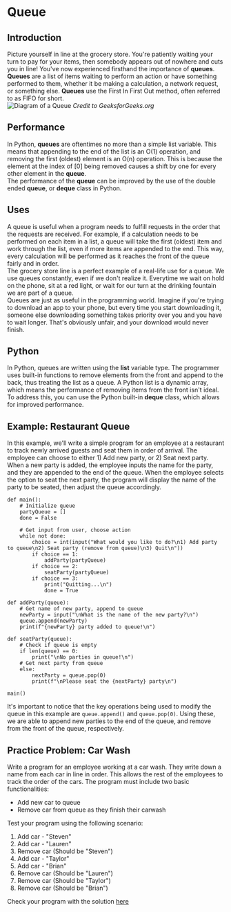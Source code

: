 # Queue
## Introduction
Picture yourself in line at the grocery store. You're patiently waiting your turn to pay for your items, then somebody appears out of nowhere and cuts you in line! You've now experienced firsthand the importance of **queues**.<br>
**Queues** are a list of items waiting to perform an action or have something performed to them, whether it be making a calculation, a network request, or something else. **Queues** use the First In First Out method, often referred to as FIFO for short.<br>
![Diagram of a Queue](https://media.geeksforgeeks.org/wp-content/uploads/20220816162225/Queue.png)
*Credit to GeeksforGeeks.org*

## Performance
In Python, **queues** are oftentimes no more than a simple list variable. This means that appending to the end of the list is an O(1) operation, and removing the first (oldest) element is an O(n) operation. This is because the element at the index of [0] being removed causes a shift by one for every other element in the **queue**.<br>
The performance of the **queue** can be improved by the use of the double ended **queue**, or **deque** class in Python.

## Uses
A queue is useful when a program needs to fulfill requests in the order that the requests are received. For example, if a calculation needs to be performed on each item in a list, a queue will take the first (oldest) item and work through the list, even if more items are appended to the end. This way, every calculation will be performed as it reaches the front of the queue fairly and in order.<br>
The grocery store line is a perfect example of a real-life use for a queue. We use queues constantly, even if we don't realize it. Everytime we wait on hold on the phone, sit at a red light, or wait for our turn at the drinking fountain we are part of a queue.<br>
Queues are just as useful in the programming world. Imagine if you're trying to download an app to your phone, but every time you start downloading it, someone else downloading something takes priority over you and you have to wait longer. That's obviously unfair, and your download would never finish.

## Python
In Python, queues are written using the **list** variable type. The programmer uses built-in functions to remove elements from the front and append to the back, thus treating the list as a queue. A Python list is a dynamic array, which means the performance of removing items from the front isn't ideal. To address this, you can use the Python built-in **deque** class, which allows for improved performance.

## Example: Restaurant Queue
In this example, we'll write a simple program for an employee at a restaurant to track newly arrived guests and seat them in order of arrival. The employee can choose to either 1) Add new party, or 2) Seat next party.<br>
When a new party is added, the employee inputs the name for the party, and they are appended to the end of the queue. When the employee selects the option to seat the next party, the program will display the name of the party to be seated, then adjust the queue accordingly.
```
def main():
    # Initialize queue
    partyQueue = []
    done = False

    # Get input from user, choose action
    while not done:
        choice = int(input("What would you like to do?\n1) Add party to queue\n2) Seat party (remove from queue)\n3) Quit\n"))
        if choice == 1:
            addParty(partyQueue)
        if choice == 2:
            seatParty(partyQueue)
        if choice == 3:
            print("Quitting...\n")
            done = True

def addParty(queue):
    # Get name of new party, append to queue
    newParty = input("\nWhat is the name of the new party?\n")
    queue.append(newParty)
    print(f"{newParty} party added to queue!\n")

def seatParty(queue):
    # Check if queue is empty
    if len(queue) == 0:
        print("\nNo parties in queue!\n")
    # Get next party from queue
    else:
        nextParty = queue.pop(0)
        print(f"\nPlease seat the {nextParty} party\n")

main()
```
It's important to notice that the key operations being used to modify the queue in this example are `queue.append()` and `queue.pop(0)`. Using these, we are able to append new parties to the end of the queue, and remove from the front of the queue, respectively.

## Practice Problem: Car Wash
Write a program for an employee working at a car wash. They write down a name from each car in line in order. This allows the rest of the employees to track the order of the cars. The program must include two basic functionalities: 
- Add new car to queue
- Remove car from queue as they finish their carwash

Test your program using the following scenario:
1. Add car - "Steven"
2. Add car - "Lauren"
3. Remove car (Should be "Steven")
4. Add car - "Taylor"
5. Add car - "Brian"
6. Remove car (Should be "Lauren")
7. Remove car (Should be "Taylor")
8. Remove car (Should be "Brian")

Check your program with the solution [here](1-queue-solution.md)